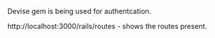 Devise gem is being used for authentcation. 

http://localhost:3000/rails/routes - shows the routes present.
